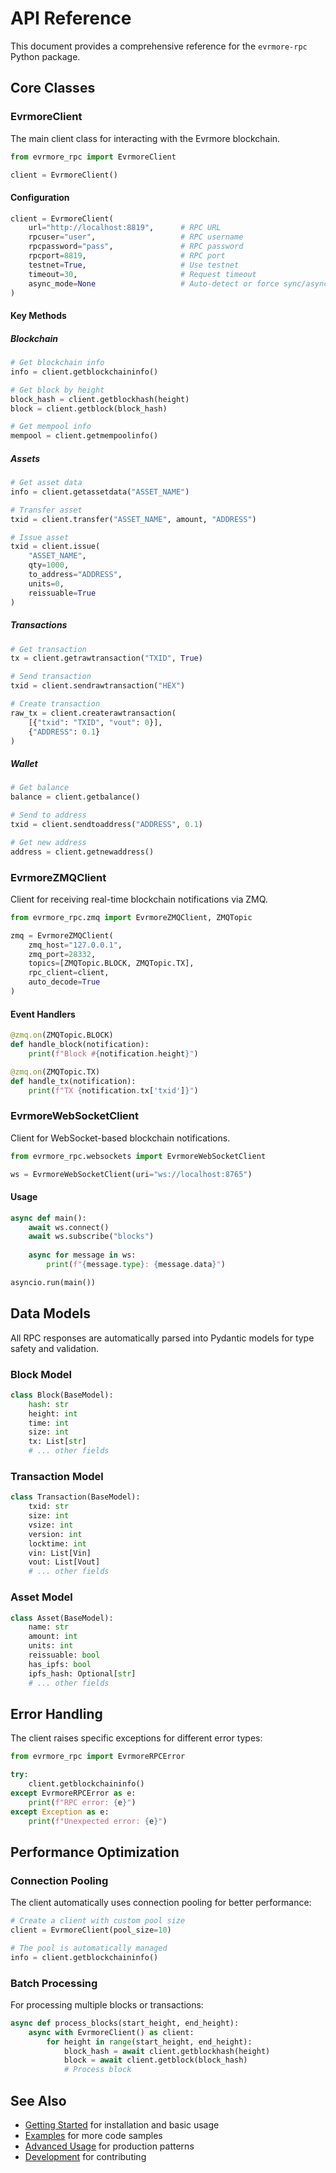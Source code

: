 # API Reference

This document provides a comprehensive reference for the `evrmore-rpc` Python package.

## Core Classes

### EvrmoreClient

The main client class for interacting with the Evrmore blockchain.

```python
from evrmore_rpc import EvrmoreClient

client = EvrmoreClient()
```

#### Configuration

```python
client = EvrmoreClient(
    url="http://localhost:8819",      # RPC URL
    rpcuser="user",                   # RPC username
    rpcpassword="pass",               # RPC password
    rpcport=8819,                     # RPC port
    testnet=True,                     # Use testnet
    timeout=30,                       # Request timeout
    async_mode=None                   # Auto-detect or force sync/async
)
```

#### Key Methods

##### Blockchain

```python
# Get blockchain info
info = client.getblockchaininfo()

# Get block by height
block_hash = client.getblockhash(height)
block = client.getblock(block_hash)

# Get mempool info
mempool = client.getmempoolinfo()
```

##### Assets

```python
# Get asset data
info = client.getassetdata("ASSET_NAME")

# Transfer asset
txid = client.transfer("ASSET_NAME", amount, "ADDRESS")

# Issue asset
txid = client.issue(
    "ASSET_NAME",
    qty=1000,
    to_address="ADDRESS",
    units=0,
    reissuable=True
)
```

##### Transactions

```python
# Get transaction
tx = client.getrawtransaction("TXID", True)

# Send transaction
txid = client.sendrawtransaction("HEX")

# Create transaction
raw_tx = client.createrawtransaction(
    [{"txid": "TXID", "vout": 0}],
    {"ADDRESS": 0.1}
)
```

##### Wallet

```python
# Get balance
balance = client.getbalance()

# Send to address
txid = client.sendtoaddress("ADDRESS", 0.1)

# Get new address
address = client.getnewaddress()
```

### EvrmoreZMQClient

Client for receiving real-time blockchain notifications via ZMQ.

```python
from evrmore_rpc.zmq import EvrmoreZMQClient, ZMQTopic

zmq = EvrmoreZMQClient(
    zmq_host="127.0.0.1",
    zmq_port=28332,
    topics=[ZMQTopic.BLOCK, ZMQTopic.TX],
    rpc_client=client,
    auto_decode=True
)
```

#### Event Handlers

```python
@zmq.on(ZMQTopic.BLOCK)
def handle_block(notification):
    print(f"Block #{notification.height}")

@zmq.on(ZMQTopic.TX)
def handle_tx(notification):
    print(f"TX {notification.tx['txid']}")
```

### EvrmoreWebSocketClient

Client for WebSocket-based blockchain notifications.

```python
from evrmore_rpc.websockets import EvrmoreWebSocketClient

ws = EvrmoreWebSocketClient(uri="ws://localhost:8765")
```

#### Usage

```python
async def main():
    await ws.connect()
    await ws.subscribe("blocks")
    
    async for message in ws:
        print(f"{message.type}: {message.data}")

asyncio.run(main())
```

## Data Models

All RPC responses are automatically parsed into Pydantic models for type safety and validation.

### Block Model

```python
class Block(BaseModel):
    hash: str
    height: int
    time: int
    size: int
    tx: List[str]
    # ... other fields
```

### Transaction Model

```python
class Transaction(BaseModel):
    txid: str
    size: int
    vsize: int
    version: int
    locktime: int
    vin: List[Vin]
    vout: List[Vout]
    # ... other fields
```

### Asset Model

```python
class Asset(BaseModel):
    name: str
    amount: int
    units: int
    reissuable: bool
    has_ipfs: bool
    ipfs_hash: Optional[str]
    # ... other fields
```

## Error Handling

The client raises specific exceptions for different error types:

```python
from evrmore_rpc import EvrmoreRPCError

try:
    client.getblockchaininfo()
except EvrmoreRPCError as e:
    print(f"RPC error: {e}")
except Exception as e:
    print(f"Unexpected error: {e}")
```

## Performance Optimization

### Connection Pooling

The client automatically uses connection pooling for better performance:

```python
# Create a client with custom pool size
client = EvrmoreClient(pool_size=10)

# The pool is automatically managed
info = client.getblockchaininfo()
```

### Batch Processing

For processing multiple blocks or transactions:

```python
async def process_blocks(start_height, end_height):
    async with EvrmoreClient() as client:
        for height in range(start_height, end_height):
            block_hash = await client.getblockhash(height)
            block = await client.getblock(block_hash)
            # Process block
```

## See Also

- [Getting Started](getting-started.md) for installation and basic usage
- [Examples](examples.md) for more code samples
- [Advanced Usage](advanced.md) for production patterns
- [Development](development.md) for contributing 
